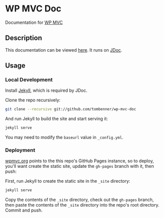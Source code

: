 WP MVC Doc
==========
Documentation for [WP MVC](https://github.com/tombenner/wp-mvc)

Description
-----------

This documentation can be viewed [here](http://wpmvc.org).  It runs on [JDoc](https://github.com/tombenner/jdoc).

Usage
-----

### Local Development

Install [Jekyll](http://jekyllrb.com/), which is required by JDoc.

Clone the repo recursively:

```bash
git clone --recursive git://github.com/tombenner/wp-mvc-doc
```

And run Jekyll to build the site and start serving it:

```bash
jekyll serve
```

You may need to modify the `baseurl` value in `_config.yml`.

### Deployment

[wpmvc.org](http://wpmvc.org) points to the this repo's GitHub Pages instance, so to deploy, you'll want create the static site, update the `gh-pages` branch with it, then push:

First, run Jekyll to create the static site in the `_site` directory:

```bash
jekyll serve
```

Copy the contents of the `_site` directory, check out the `gh-pages` branch, then paste the contents of the `_site` directory into the repo's root directory. Commit and push.